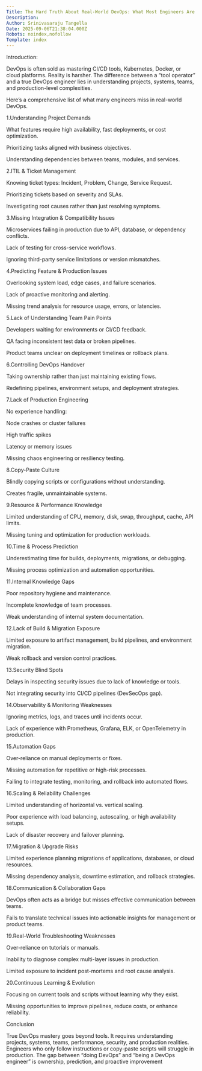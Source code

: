 ```yaml
---
Title: The Hard Truth About Real-World DevOps: What Most Engineers Are Missing
Description: 
Author: Srinivasaraju Tangella
Date: 2025-09-06T21:38:04.000Z
Robots: noindex,nofollow
Template: index
---
```

<p>Introduction:</p>

<p>DevOps is often sold as mastering CI/CD tools, Kubernetes, Docker, or cloud platforms. Reality is harsher. The difference between a “tool operator” and a true DevOps engineer lies in understanding projects, systems, teams, and production-level complexities.</p>

<p>Here’s a comprehensive list of what many engineers miss in real-world DevOps.</p>

<p>1.Understanding Project Demands</p>

<p>What features require high availability, fast deployments, or cost optimization.</p>

<p>Prioritizing tasks aligned with business objectives.</p>

<p>Understanding dependencies between teams, modules, and services.</p>

<p>2.ITIL &amp; Ticket Management</p>

<p>Knowing ticket types: Incident, Problem, Change, Service Request.</p>

<p>Prioritizing tickets based on severity and SLAs.</p>

<p>Investigating root causes rather than just resolving symptoms.</p>

<p>3.Missing Integration &amp; Compatibility Issues</p>

<p>Microservices failing in production due to API, database, or dependency conflicts.</p>

<p>Lack of testing for cross-service workflows.</p>

<p>Ignoring third-party service limitations or version mismatches.</p>

<p>4.Predicting Feature &amp; Production Issues</p>

<p>Overlooking system load, edge cases, and failure scenarios.</p>

<p>Lack of proactive monitoring and alerting.</p>

<p>Missing trend analysis for resource usage, errors, or latencies.</p>

<p>5.Lack of Understanding Team Pain Points</p>

<p>Developers waiting for environments or CI/CD feedback.</p>

<p>QA facing inconsistent test data or broken pipelines.</p>

<p>Product teams unclear on deployment timelines or rollback plans.</p>

<p>6.Controlling DevOps Handover</p>

<p>Taking ownership rather than just maintaining existing flows.</p>

<p>Redefining pipelines, environment setups, and deployment strategies.</p>

<p>7.Lack of Production Engineering</p>

<p>No experience handling:</p>

<p>Node crashes or cluster failures</p>

<p>High traffic spikes</p>

<p>Latency or memory issues</p>

<p>Missing chaos engineering or resiliency testing.</p>

<p>8.Copy-Paste Culture</p>

<p>Blindly copying scripts or configurations without understanding.</p>

<p>Creates fragile, unmaintainable systems.</p>

<p>9.Resource &amp; Performance Knowledge</p>

<p>Limited understanding of CPU, memory, disk, swap, throughput, cache, API limits.</p>

<p>Missing tuning and optimization for production workloads.</p>

<p>10.Time &amp; Process Prediction</p>

<p>Underestimating time for builds, deployments, migrations, or debugging.</p>

<p>Missing process optimization and automation opportunities.</p>

<p>11.Internal Knowledge Gaps</p>

<p>Poor repository hygiene and maintenance.</p>

<p>Incomplete knowledge of team processes.</p>

<p>Weak understanding of internal system documentation.</p>

<p>12.Lack of Build &amp; Migration Exposure</p>

<p>Limited exposure to artifact management, build pipelines, and environment migration.</p>

<p>Weak rollback and version control practices.</p>

<p>13.Security Blind Spots</p>

<p>Delays in inspecting security issues due to lack of knowledge or tools.</p>

<p>Not integrating security into CI/CD pipelines (DevSecOps gap).</p>

<p>14.Observability &amp; Monitoring Weaknesses</p>

<p>Ignoring metrics, logs, and traces until incidents occur.</p>

<p>Lack of experience with Prometheus, Grafana, ELK, or OpenTelemetry in production.</p>

<p>15.Automation Gaps</p>

<p>Over-reliance on manual deployments or fixes.</p>

<p>Missing automation for repetitive or high-risk processes.</p>

<p>Failing to integrate testing, monitoring, and rollback into automated flows.</p>

<p>16.Scaling &amp; Reliability Challenges</p>

<p>Limited understanding of horizontal vs. vertical scaling.</p>

<p>Poor experience with load balancing, autoscaling, or high availability setups.</p>

<p>Lack of disaster recovery and failover planning.</p>

<p>17.Migration &amp; Upgrade Risks</p>

<p>Limited experience planning migrations of applications, databases, or cloud resources.</p>

<p>Missing dependency analysis, downtime estimation, and rollback strategies.</p>

<p>18.Communication &amp; Collaboration Gaps</p>

<p>DevOps often acts as a bridge but misses effective communication between teams.</p>

<p>Fails to translate technical issues into actionable insights for management or product teams.</p>

<p>19.Real-World Troubleshooting Weaknesses</p>

<p>Over-reliance on tutorials or manuals.</p>

<p>Inability to diagnose complex multi-layer issues in production.</p>

<p>Limited exposure to incident post-mortems and root cause analysis.</p>

<p>20.Continuous Learning &amp; Evolution</p>

<p>Focusing on current tools and scripts without learning why they exist.</p>

<p>Missing opportunities to improve pipelines, reduce costs, or enhance reliability.</p>

<p>Conclusion</p>

<p>True DevOps mastery goes beyond tools. It requires understanding projects, systems, teams, performance, security, and production realities. Engineers who only follow instructions or copy-paste scripts will struggle in production. The gap between “doing DevOps” and “being a DevOps engineer” is ownership, prediction, and proactive improvement</p>

